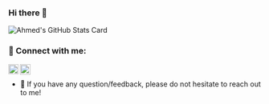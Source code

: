 ### Hi there 👋

![Ahmed's GitHub Stats Card](https://github-readme-stats.vercel.app/api?username=ahmdmhasn)

### 🤝 Connect with me:

<a href="https://www.linkedin.com/in/ahmdmhasn/"><img align="left" src="https://user-images.githubusercontent.com/45182214/175390816-ea39d5ab-dfb9-435e-9525-24d34955f445.svg" alt="Ahmed M. Hassan | LinkedIn" width="20px"/></a>
<a href="https://ahmdmhasn.medium.com/"><img align="left" src="https://user-images.githubusercontent.com/45182214/175390821-ad39e235-c01f-42fb-81b4-c6a7acf396a5.svg" alt="Ahmed M. Hassan | Medium" width="21px"/></a>
</br>
- 💬 If you have any question/feedback, please do not hesitate to reach out to me!

<!--
**ahmdmhasn/ahmdmhasn** is a ✨ _special_ ✨ repository because its `README.md` (this file) appears on your GitHub profile.

Here are some ideas to get you started:

- 🔭 I’m currently working on ...
- 🌱 I’m currently learning ...
- 👯 I’m looking to collaborate on ...
- 🤔 I’m looking for help with ...
- 💬 Ask me about ...
- 📫 How to reach me: ...
- 😄 Pronouns: ...
- ⚡ Fun fact: ...
-->
